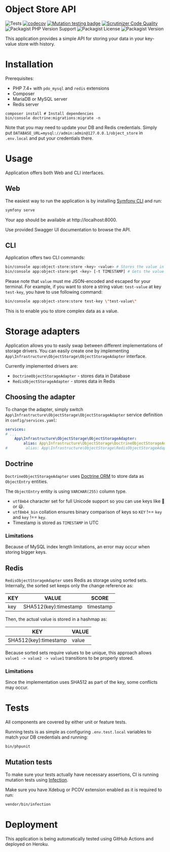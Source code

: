 # Object Store API
![Tests](https://github.com/IonBazan/object-store/workflows/Tests/badge.svg)
[![codecov](https://codecov.io/gh/IonBazan/object-store/branch/master/graph/badge.svg)](https://codecov.io/gh/IonBazan/object-store)
[![Mutation testing badge](https://img.shields.io/endpoint?style=flat&url=https%3A%2F%2Fbadge-api.stryker-mutator.io%2Fgithub.com%2FIonBazan%2Fobject-store%2Fmaster)](https://dashboard.stryker-mutator.io/reports/github.com/IonBazan/object-store/master)
[![Scrutinizer Code Quality](https://scrutinizer-ci.com/g/IonBazan/object-store/badges/quality-score.png?b=master)](https://scrutinizer-ci.com/g/IonBazan/object-store/?branch=master)
![Packagist PHP Version Support](https://img.shields.io/packagist/php-v/ion-bazan/object-store)
![Packagist License](https://img.shields.io/packagist/l/ion-bazan/object-store)
![Packagist Version](https://img.shields.io/packagist/v/ion-bazan/object-store)

This application provides a simple API for storing your data in your key-value store with history.

# Installation

Prerequisites:
 - PHP 7.4+ with `pdo_mysql` and `redis` extensions
 - Composer
 - MariaDB or MySQL server
 - Redis server

```shell
composer install # Install dependencies
bin/console doctrine:migrations:migrate -n
```

Note that you may need to update your DB and Redis credentials. 
Simply put `DATABASE_URL=mysql://admin:admin@127.0.0.1/object_store` in `.env.local` and put your credentials there.

# Usage

Application offers both Web and CLI interfaces.

## Web
The easiest way to run the application is by installing [Symfony CLI](https://symfony.com/doc/current/setup/symfony_server.html) and run:

```bash
symfony serve
```

Your app should be available at http://localhost:8000.

Use provided Swagger UI documentation to browse the API.

## CLI

Application offers two CLI commands:
```bash
bin/console app:object-store:store <key> <value> # Stores the value in object store
bin/console app:object-store:get <key> [-t TIMESTAMP] # Gets the value from object store at given time
```

Please note that `value` must me JSON-encoded and escaped for your terminal.
For example, if you want to store a string value: `test-value` at key `test-key`, you have to use following command:
```bash
bin/console app:object-store:store test-key \"test-value\"
```

This is to enable you to store complex data as a value.

# Storage adapters

Application allows you to easily swap between different implementations of storage drivers.
You can easily create one by implementing `App\Infrastructure\ObjectStorage\ObjectStorageAdapter` interface.

Currently implemented drivers are:
 - `DoctrineObjectStorageAdapter` - stores data in Database
 - `RedisObjectStorageAdapter` - stores data in Redis
 
## Choosing the adapter

To change the adapter, simply switch `App\Infrastructure\ObjectStorage\ObjectStorageAdapter` service definition in `config/services.yaml`:
```yaml
services:
# ...
    App\Infrastructure\ObjectStorage\ObjectStorageAdapter:
        alias: App\Infrastructure\ObjectStorage\DoctrineObjectStorageAdapter
#        alias: App\Infrastructure\ObjectStorage\RedisObjectStorageAdapter # Use this to switch to Redis driver
```
 
## Doctrine
 
`DoctrineObjectStorageAdapter` uses [Doctrine ORM](https://www.doctrine-project.org/projects/doctrine-orm/en/2.7/index.html) to store data as `ObjectEntry` entities.

The `ObjectEntry` entity is using `VARCHAR(255)` column type.

 - `utf8mb4` character set for full Unicode support so you can use keys like 🧅 or 😃. 
 - `utf8mb4_bin` collation ensures binary comparison of keys so `KEY` !== `key` and `key` !== `kęy`.
 - Timestamp is stored as `TIMESTAMP` in UTC

### Limitations

Because of MySQL index length limitations, an error may occur when storing bigger keys. 

## Redis

`RedisObjectStorageAdapter` uses Redis as storage using sorted sets.
Internally, the sorted set keeps only the change reference as:

| KEY | VALUE                 | SCORE     |
|-----|-----------------------|-----------|
| key | SHA512(key):timestamp | timestamp |

Then, the actual value is stored in a hashmap as:

| KEY                   | VALUE |
|-----------------------|-------|
| SHA512(key):timestamp | value |

Because sorted sets require values to be unique, this approach allows `value1 -> value2 -> value1` transitions to be properly stored.

### Limitations

Since the implementation uses SHA512 as part of the key, some conflicts may occur.

# Tests

All components are covered by either unit or feature tests.

Running tests is as simple as configuring `.env.test.local` variables to match your DB credentials and running:
```bash
bin/phpunit
```

## Mutation tests

To make sure your tests actually have necessary assertions, CI is running mutation tests using [Infection](https://infection.github.io/).

Make sure you have Xdebug or PCOV extension enabled as it is required to run:
```bash
vendor/bin/infection
```

# Deployment

This application is being automatically tested using GitHub Actions and deployed on Heroku.
